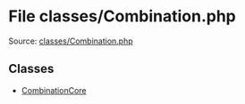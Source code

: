 File classes/Combination.php
=========

Source: [classes/Combination.php](https://github.com/PrestaShop/PrestaShop/blob/1.5.0.3/classes/Combination.php)


Classes
-------

* [CombinationCore](class.CombinationCore.md)

